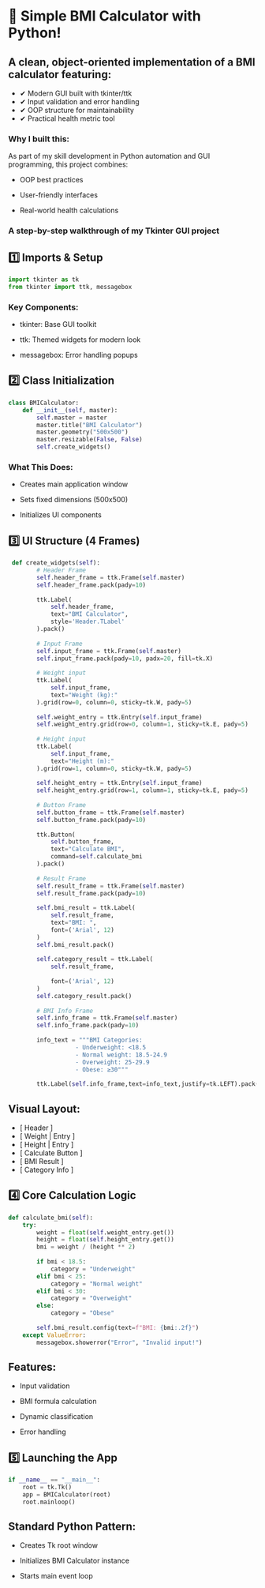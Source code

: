 # 🚀 Simple BMI Calculator with Python!

## A clean, object-oriented implementation of a BMI calculator featuring:

- ✔ Modern GUI built with tkinter/ttk
- ✔ Input validation and error handling
- ✔ OOP structure for maintainability
- ✔ Practical health metric tool

### Why I built this:
As part of my skill development in Python automation and GUI programming, this project combines:

- OOP best practices

- User-friendly interfaces

- Real-world health calculations


### A step-by-step walkthrough of my Tkinter GUI project



## 1️⃣ Imports & Setup



```python
import tkinter as tk
from tkinter import ttk, messagebox
```


### Key Components:

- tkinter: Base GUI toolkit

- ttk: Themed widgets for modern look

- messagebox: Error handling popups


## 2️⃣ Class Initialization

```python
class BMICalculator:
    def __init__(self, master):
        self.master = master
        master.title("BMI Calculator")
        master.geometry("500x500")
        master.resizable(False, False)
        self.create_widgets()
```
### What This Does:

- Creates main application window

- Sets fixed dimensions (500x500)

- Initializes UI components


## 3️⃣ UI Structure (4 Frames)

```python
 def create_widgets(self):
        # Header Frame
        self.header_frame = ttk.Frame(self.master)
        self.header_frame.pack(pady=10)
        
        ttk.Label(
            self.header_frame,
            text="BMI Calculator",
            style='Header.TLabel'
        ).pack()
        
        # Input Frame
        self.input_frame = ttk.Frame(self.master)
        self.input_frame.pack(pady=10, padx=20, fill=tk.X)
        
        # Weight input
        ttk.Label(
            self.input_frame,
            text="Weight (kg):"
        ).grid(row=0, column=0, sticky=tk.W, pady=5)
        
        self.weight_entry = ttk.Entry(self.input_frame)
        self.weight_entry.grid(row=0, column=1, sticky=tk.E, pady=5)
        
        # Height input
        ttk.Label(
            self.input_frame,
            text="Height (m):"
        ).grid(row=1, column=0, sticky=tk.W, pady=5)
        
        self.height_entry = ttk.Entry(self.input_frame)
        self.height_entry.grid(row=1, column=1, sticky=tk.E, pady=5)
        
        # Button Frame
        self.button_frame = ttk.Frame(self.master)
        self.button_frame.pack(pady=10)
        
        ttk.Button(
            self.button_frame,
            text="Calculate BMI",
            command=self.calculate_bmi
        ).pack()
        
        # Result Frame
        self.result_frame = ttk.Frame(self.master)
        self.result_frame.pack(pady=10)
        
        self.bmi_result = ttk.Label(
            self.result_frame,
            text="BMI: ",
            font=('Arial', 12)
        )
        self.bmi_result.pack()
        
        self.category_result = ttk.Label(
            self.result_frame,
           
            font=('Arial', 12)
        )
        self.category_result.pack()
        
        # BMI Info Frame
        self.info_frame = ttk.Frame(self.master)
        self.info_frame.pack(pady=10)
        
        info_text = """BMI Categories:
                   - Underweight: <18.5
                   - Normal weight: 18.5-24.9
                   - Overweight: 25-29.9
                   - Obese: ≥30"""
        
        ttk.Label(self.info_frame,text=info_text,justify=tk.LEFT).pack()
```

## Visual Layout:

- [ Header ]
- [ Weight | Entry ]
- [ Height | Entry ]
- [ Calculate Button ]
- [ BMI Result ]
- [ Category Info ]

## 4️⃣ Core Calculation Logic

```python
def calculate_bmi(self):
    try:
        weight = float(self.weight_entry.get())
        height = float(self.height_entry.get())
        bmi = weight / (height ** 2)
        
        if bmi < 18.5:
            category = "Underweight"
        elif bmi < 25:
            category = "Normal weight"
        elif bmi < 30:
            category = "Overweight"
        else:
            category = "Obese"
            
        self.bmi_result.config(text=f"BMI: {bmi:.2f}")
    except ValueError:
        messagebox.showerror("Error", "Invalid input!")
```

## Features:

- Input validation

- BMI formula calculation

- Dynamic classification

- Error handling

## 5️⃣ Launching the App

```python
if __name__ == "__main__":
    root = tk.Tk()
    app = BMICalculator(root)
    root.mainloop()
```

## Standard Python Pattern:

- Creates Tk root window

- Initializes BMI Calculator instance

- Starts main event loop
